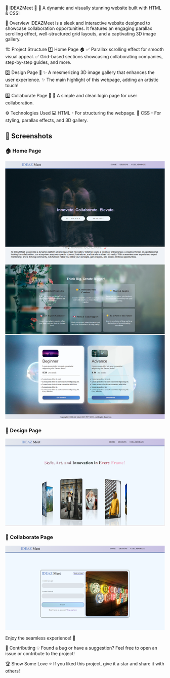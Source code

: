 🌟 IDEAZMeet 🌟
🚀 A dynamic and visually stunning website built with HTML & CSS!

📌 Overview
IDEAZMeet is a sleek and interactive website designed to showcase collaboration opportunities. It features an engaging parallax scrolling effect, well-structured grid layouts, and a captivating 3D image gallery.

🏗️ Project Structure
1️⃣ Home Page 🏠
✅ Parallax scrolling effect for smooth visual appeal.
✅ Grid-based sections showcasing collaborating companies, step-by-step guides, and more.

2️⃣ Design Page 🎨
✨ A mesmerizing 3D image gallery that enhances the user experience.
✨ The main highlight of this webpage, adding an artistic touch!

3️⃣ Collaborate Page 🔐
🔑 A simple and clean login page for user collaboration.

⚙️ Technologies Used
💻 HTML - For structuring the webpage.
🎨 CSS - For styling, parallax effects, and 3D gallery.

## 📸 Screenshots

### 🏠 Home Page  
![Home Page](https://github.com/vinayR-cmd/IDEAZMeet_demo/blob/main/ideazmeetwebsite/projectimages/IDEAZMEET%20screenshot1.png)
![Home Page](https://github.com/vinayR-cmd/IDEAZMeet_demo/blob/main/ideazmeetwebsite/projectimages/IDEAZMEET%20screenshot2.png)
![Home Page](https://github.com/vinayR-cmd/IDEAZMeet_demo/blob/main/ideazmeetwebsite/projectimages/IDEAZMEET%20screenshot3.png)

### 🎨 Design Page  
![Design Page](https://github.com/vinayR-cmd/IDEAZMeet_demo/blob/main/ideazmeetwebsite/projectimages/IDEAZMEET%20screenshot4.png)

### 🔐 Collaborate Page  
![Collaborate Page](https://github.com/vinayR-cmd/IDEAZMeet_demo/blob/main/ideazmeetwebsite/projectimages/IDEAZMEET%20screenshot5.png)




Enjoy the seamless experience! 🎉

🤝 Contributing
💡 Found a bug or have a suggestion? Feel free to open an issue or contribute to the project!

🏆 Show Some Love
⭐ If you liked this project, give it a star and share it with others!
